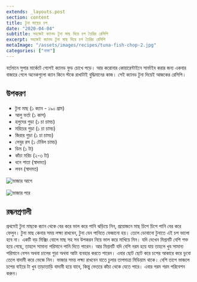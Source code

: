 ```yaml
---
extends: _layouts.post
section: content
title: টুনা মাছের চপ
date: "2020-04-04"
subtitle: সহজেই ক্যানড টুনা মাছ দিয়ে চপ তৈরির রেসিপি
excerpt: সহজেই ক্যানড টুনা মাছ দিয়ে চপ তৈরির রেসিপি
metaImage: "/assets/images/recipes/tuna-fish-chop-2.jpg"
categories: ["নাস্তা"]
---
```


বর্তমানে সুপার মার্কেটে গেলেই ক্যানড ফুড চোখে পড়ে। আর করোনার কোয়ারেন্টাইনে সার্ভাইব করার জন্য একবার
বাজারে গেলে অনেকগুলো ক্যান কিনে স্টকে রাখাটাই বুদ্ধিমানের কাজ। সেই ক্যানড টুনা দিয়েই আজকের রেসিপি।

## উপকরণ

- টুনা মাছ (১ ক্যান - ১৯০ গ্রাম)
- আলু ভর্তা (১ কাপ)
- হলুদের গুড়া (১ চা চামচ)
- মরিচের গুড়া (১ চা চামচ)
- জিরার গুড়া (১ চা চামচ)
- লেবুর রস (১ টেবিল চামচ)
- ডিম (১ টা)
- কাঁচা মরিচ (২-৩ টা)
- ধনে পাতা (স্বাদমত)
- লবন (স্বাদমত)

![ভাজার আগে](/assets/images/recipes/tuna-fish-chop-1.jpg)

![ভাজার পরে](/assets/images/recipes/tuna-fish-chop-2.jpg)

## রন্ধনপ্রণালী

প্রথমেই টুনা মাছকে ক্যান থেকে বের করে ভাল করে পানি ঝড়িয়ে নিন, প্রয়োজনে মাছ চিপে চিপে পানি বের করে
ফেলুন। টুনা মাছ কেনার সময় লক্ষ্য রাখবেন, টুনা যেন পানিতে ভেজানো হয়। তেলে ডোবানো টুনাতে এই চপ ভালো
হবে না। একটি বড় মিক্সিং বোলে মাছ সহ সব উপকরন নিয়ে ভাল করে মাখিয়ে নিন। যদি দেখেন মিশ্রনটি বেশি
শক্ত হয়ে গেছে, তাহলে সামান্য পরিমানে পানি দিতে পারেন। আর মিশ্রনটি যদি বেশি নরম হয়ে যায় তাহলে খুব
সামান্য পরিমানে বেসন অথবা চালের গুড়া অথবা আটা ব্যবহার করতে পারেন। এবার ছোট ছোট করে চপের আকারে
করে ডুবো তেলে বাদামী করে ভেজে নিন। ভাজার সময় লক্ষ্য রাখবেন যাতে চুলার তাপমাত্রা মিডিয়াম থাকে। বেশি
তাপে ভাজলে চপের বাইরে টা খুব তাড়াতাড়ি বাদামী হয়ে যাবে, কিন্তু ভেতরে কাঁচা থেকে যেতে পারে। এবার গরম গরম
পরিবেশন করুন।
